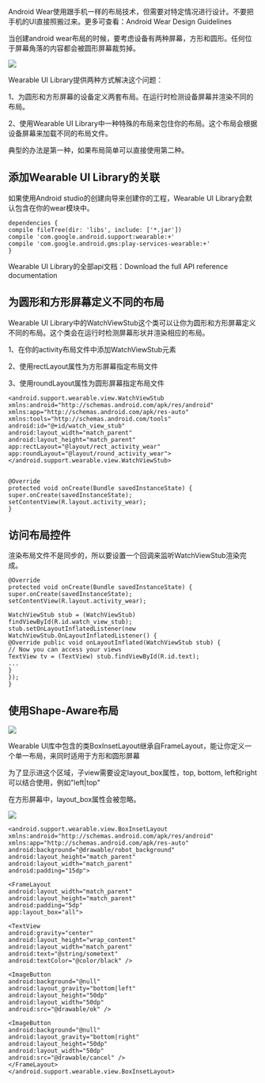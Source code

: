Android Wear使用跟手机一样的布局技术，但需要对特定情况进行设计。不要把手机的UI直接照搬过来。更多可查看：Android Wear Design Guidelines


当创建android wear布局的时候，要考虑设备有两种屏幕，方形和圆形。任何位于屏幕角落的内容都会被圆形屏幕裁剪掉。

![](http://bbs.seacat.cn/data/attachment/forum/201412/09/082112hppe5cb5pswt5lcd.png)

Wearable UI Library提供两种方式解决这个问题：

1、为圆形和方形屏幕的设备定义两套布局。在运行时检测设备屏幕并渲染不同的布局。

2、使用Wearable UI Library中一种特殊的布局来包住你的布局。这个布局会根据设备屏幕来加载不同的布局文件。


典型的办法是第一种，如果布局简单可以直接使用第二种。



## 添加Wearable UI Library的关联 ##


如果使用Android studio的创建向导来创建你的工程，Wearable UI Library会默认包含在你的wear模块中。


    dependencies {
    compile fileTree(dir: 'libs', include: ['*.jar'])
    compile 'com.google.android.support:wearable:+'
    compile 'com.google.android.gms:play-services-wearable:+'
    }



Wearable UI Library的全部api文档：Download the full API reference documentation

## 为圆形和方形屏幕定义不同的布局 ##

Wearable UI Library中的WatchViewStub这个类可以让你为圆形和方形屏幕定义不同的布局。这个类会在运行时检测屏幕形状并渲染相应的布局。


1、在你的activity布局文件中添加WatchViewStub元素

2、使用rectLayout属性为方形屏幕指定布局文件

3、使用roundLayout属性为圆形屏幕指定布局文件


    <android.support.wearable.view.WatchViewStub
    xmlns:android="http://schemas.android.com/apk/res/android"
    xmlns:app="http://schemas.android.com/apk/res-auto"
    xmlns:tools="http://schemas.android.com/tools"
    android:id="@+id/watch_view_stub"
    android:layout_width="match_parent"
    android:layout_height="match_parent"
    app:rectLayout="@layout/rect_activity_wear"
    app:roundLayout="@layout/round_activity_wear">
    </android.support.wearable.view.WatchViewStub>


    @Override
    protected void onCreate(Bundle savedInstanceState) {
    super.onCreate(savedInstanceState);
    setContentView(R.layout.activity_wear);
    }


## 访问布局控件 ##

渲染布局文件不是同步的，所以要设置一个回调来监听WatchViewStub渲染完成。


    @Override
    protected void onCreate(Bundle savedInstanceState) {
    super.onCreate(savedInstanceState);
    setContentView(R.layout.activity_wear);
     
    WatchViewStub stub = (WatchViewStub) findViewById(R.id.watch_view_stub);
    stub.setOnLayoutInflatedListener(new WatchViewStub.OnLayoutInflatedListener() {
    @Override public void onLayoutInflated(WatchViewStub stub) {
    // Now you can access your views
    TextView tv = (TextView) stub.findViewById(R.id.text);
    ...
    }
    });
    }



## 使用Shape-Aware布局 ##

![](https://developer.android.com/wear/images/02_uilib.png)

Wearable UI库中包含的类BoxInsetLayout继承自FrameLayout，能让你定义一个单一布局，来同时适用于方形和圆形屏幕



为了显示进这个区域，子view需要设定layout_box属性，top, bottom, left和right可以结合使用，例如"left|top"

在方形屏幕中，layout_box属性会被忽略。

![](https://developer.android.com/wear/images/03_uilib.png)


    <android.support.wearable.view.BoxInsetLayout
    xmlns:android="http://schemas.android.com/apk/res/android"
    xmlns:app="http://schemas.android.com/apk/res-auto"
    android:background="@drawable/robot_background"
    android:layout_height="match_parent"
    android:layout_width="match_parent"
    android:padding="15dp">
     
    <FrameLayout
    android:layout_width="match_parent"
    android:layout_height="match_parent"
    android:padding="5dp"
    app:layout_box="all">
     
    <TextView
    android:gravity="center"
    android:layout_height="wrap_content"
    android:layout_width="match_parent"
    android:text="@string/sometext"
    android:textColor="@color/black" />
     
    <ImageButton
    android:background="@null"
    android:layout_gravity="bottom|left"
    android:layout_height="50dp"
    android:layout_width="50dp"
    android:src="@drawable/ok" />
     
    <ImageButton
    android:background="@null"
    android:layout_gravity="bottom|right"
    android:layout_height="50dp"
    android:layout_width="50dp"
    android:src="@drawable/cancel" />
    </FrameLayout>
    </android.support.wearable.view.BoxInsetLayout>
